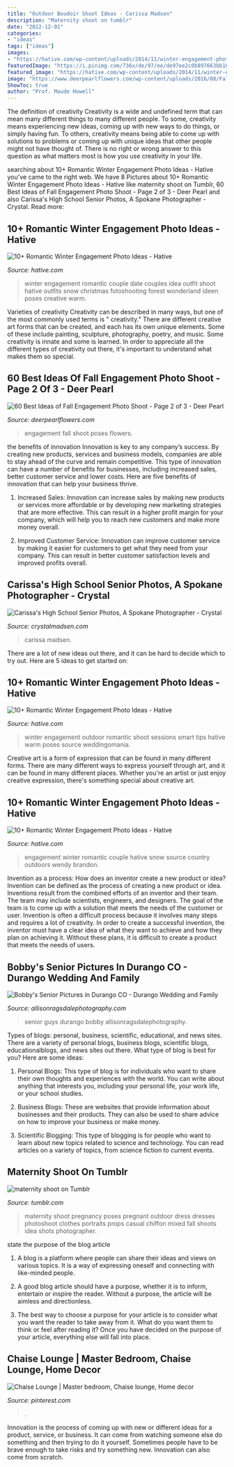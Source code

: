 ```yaml
---
title: "Outdoor Boudoir Shoot Ideas - Carissa Madsen"
description: "Maternity shoot on tumblr"
date: "2022-12-01"
categories:
- "ideas"
tags: ["ideas"]
images:
- "https://hative.com/wp-content/uploads/2014/11/winter-engagement-photo-ideas/4-winter-engagement-photo-ideas.jpg"
featuredImage: "https://i.pinimg.com/736x/de/97/ee/de97ee2c0b897663bb104662d57f1038--chaise-lounges-master-bedroom.jpg"
featured_image: "https://hative.com/wp-content/uploads/2014/11/winter-engagement-photo-ideas/4-winter-engagement-photo-ideas.jpg"
image: "https://www.deerpearlflowers.com/wp-content/uploads/2016/08/Fall-Engagement-Photo-Shoot-and-Poses-Ideas-26.jpg"
ShowToc: true
author: "Prof. Maude Howell"
---
```



The definition of creativity
Creativity is a wide and undefined term that can mean many different things to many different people. To some, creativity means experiencing new ideas, coming up with new ways to do things, or simply having fun. To others, creativity means being able to come up with solutions to problems or coming up with unique ideas that other people might not have thought of. There is no right or wrong answer to this question as what matters most is how you use creativity in your life.

	

		
searching about 10+ Romantic Winter Engagement Photo Ideas - Hative you've came to the right web. We have 8 Pictures about 10+ Romantic Winter Engagement Photo Ideas - Hative like maternity shoot on Tumblr, 60 Best Ideas of Fall Engagement Photo Shoot - Page 2 of 3 - Deer Pearl and also Carissa&#039;s High School Senior Photos, A Spokane Photographer - Crystal. Read more:
		
    
## 10+ Romantic Winter Engagement Photo Ideas - Hative

<img loading=lazy src="https://hative.com/wp-content/uploads/2014/11/winter-engagement-photo-ideas/4-winter-engagement-photo-ideas.jpg" onerror="this.onerror=null;this.src='https://tse1.mm.bing.net/th?id=OIP.PttkRVoaTZOdBu3shGPDtQHaLI&amp;pid=15.1';" alt="10+ Romantic Winter Engagement Photo Ideas - Hative">

_Source: hative.com_

>winter engagement romantic couple date couples idea outfit shoot hative outfits snow christmas fotoshooting forest wonderland ideen poses creative warm. 

	

Varieties of creativity
Creativity can be described in many ways, but one of the most commonly used terms is " creativity." There are different creative art forms that can be created, and each has its own unique elements. Some of these include painting, sculpture, photography, poetry, and music. Some creativity is innate and some is learned. In order to appreciate all the different types of creativity out there, it's important to understand what makes them so special.

    
## 60 Best Ideas Of Fall Engagement Photo Shoot - Page 2 Of 3 - Deer Pearl

<img loading=lazy src="https://www.deerpearlflowers.com/wp-content/uploads/2016/08/Fall-Engagement-Photo-Shoot-and-Poses-Ideas-26.jpg" onerror="this.onerror=null;this.src='https://tse1.mm.bing.net/th?id=OIP.uPkNX9GFOextH_Momu0TKwHaLH&amp;pid=15.1';" alt="60 Best Ideas of Fall Engagement Photo Shoot - Page 2 of 3 - Deer Pearl">

_Source: deerpearlflowers.com_

>engagement fall shoot poses flowers. 

	

the benefits of innovation
Innovation is key to any company’s success. By creating new products, services and business models, companies are able to stay ahead of the curve and remain competitive. This type of innovation can have a number of benefits for businesses, including increased sales, better customer service and lower costs. Here are five benefits of innovation that can help your business thrive.
1. Increased Sales: Innovation can increase sales by making new products or services more affordable or by developing new marketing strategies that are more effective. This can result in a higher profit margin for your company, which will help you to reach new customers and make more money overall.

2. Improved Customer Service: Innovation can improve customer service by making it easier for customers to get what they need from your company. This can result in better customer satisfaction levels and improved profits overall.


    
## Carissa&#039;s High School Senior Photos, A Spokane Photographer - Crystal

<img loading=lazy src="https://crystalmadsen.com/wp-content/uploads/2012/09/Girls-Senior-Photo-Ideas-Spokane_0021-682x1024.jpg" onerror="this.onerror=null;this.src='https://tse2.mm.bing.net/th?id=OIP.hFZ577KSTh87zWfjIXkeBAHaLH&amp;pid=15.1';" alt="Carissa&#039;s High School Senior Photos, A Spokane Photographer - Crystal">

_Source: crystalmadsen.com_

>carissa madsen. 

	

There are a lot of new ideas out there, and it can be hard to decide which to try out. Here are 5 ideas to get started on: 

    
## 10+ Romantic Winter Engagement Photo Ideas - Hative

<img loading=lazy src="https://hative.com/wp-content/uploads/2014/11/winter-engagement-photo-ideas/8-winter-engagement-photo-ideas.jpg" onerror="this.onerror=null;this.src='https://tse3.mm.bing.net/th?id=OIP.6dEU46Saaqnl5MT6QloPFQHaLH&amp;pid=15.1';" alt="10+ Romantic Winter Engagement Photo Ideas - Hative">

_Source: hative.com_

>winter engagement outdoor romantic shoot sessions smart tips hative warm poses source weddingomania. 

	

Creative art is a form of expression that can be found in many different forms. There are many different ways to express yourself through art, and it can be found in many different places. Whether you're an artist or just enjoy creative expression, there's something special about creative art.

    
## 10+ Romantic Winter Engagement Photo Ideas - Hative

<img loading=lazy src="https://hative.com/wp-content/uploads/2014/11/winter-engagement-photo-ideas/13-winter-engagement-photo-ideas.jpg" onerror="this.onerror=null;this.src='https://tse1.mm.bing.net/th?id=OIP.FjAmDECbjysfJG06-GnXeQHaLH&amp;pid=15.1';" alt="10+ Romantic Winter Engagement Photo Ideas - Hative">

_Source: hative.com_

>engagement winter romantic couple hative snow source country outdoors wendy brandon. 

	

Invention as a process: How does an inventor create a new product or idea?
Invention can be defined as the process of creating a new product or idea. Inventions result from the combined efforts of an inventor and their team. The team may include scientists, engineers, and designers. The goal of the team is to come up with a solution that meets the needs of the customer or user.
Invention is often a difficult process because it involves many steps and requires a lot of creativity. In order to create a successful invention, the inventor must have a clear idea of what they want to achieve and how they plan on achieving it. Without these plans, it is difficult to create a product that meets the needs of users.

    
## Bobby&#039;s Senior Pictures In Durango CO - Durango Wedding And Family

<img loading=lazy src="https://allisonragsdalephotography.com/wp-content/uploads/2013/11/allisonragsdalephotography-8635.jpg" onerror="this.onerror=null;this.src='https://tse3.mm.bing.net/th?id=OIP.drfe3TmMdbgQNVTxWYe_agHaLI&amp;pid=15.1';" alt="Bobby&#039;s Senior Pictures in Durango CO - Durango Wedding and Family">

_Source: allisonragsdalephotography.com_

>senior guys durango bobby allisonragsdalephotography. 

	

Types of blogs: personal, business, scientific, educational, and news sites.
There are a variety of personal blogs, business blogs, scientific blogs, educationalblogs, and news sites out there. What type of blog is best for you? Here are some ideas:
1. Personal Blogs: This type of blog is for individuals who want to share their own thoughts and experiences with the world. You can write about anything that interests you, including your personal life, your work life, or your school studies.

2. Business Blogs: These are websites that provide information about businesses and their products. They can also be used to share advice on how to improve your business or make money.

3. Scientific Blogging: This type of blogging is for people who want to learn about new topics related to science and technology. You can read articles on a variety of topics, from science fiction to current events.


    
## Maternity Shoot On Tumblr

<img loading=lazy src="https://66.media.tumblr.com/be7dc2d3a1f3354926a622a380ac1f1f/tumblr_pe11o5f5sT1xr00nxo1_500.png" onerror="this.onerror=null;this.src='https://tse1.mm.bing.net/th?id=OIP.BDjJm9ePofoGVJHJHk2TzwHaLG&amp;pid=15.1';" alt="maternity shoot on Tumblr">

_Source: tumblr.com_

>maternity shoot pregnancy poses pregnant outdoor dress dresses photoshoot clothes portraits props casual chiffon mixed fall shoots idea shots photographer. 

	

state the purpose of the blog article
1. A blog is a platform where people can share their ideas and views on various topics. It is a way of expressing oneself and connecting with like-minded people.
2. A good blog article should have a purpose, whether it is to inform, entertain or inspire the reader. Without a purpose, the article will be aimless and directionless.

3. The best way to choose a purpose for your article is to consider what you want the reader to take away from it. What do you want them to think or feel after reading it? Once you have decided on the purpose of your article, everything else will fall into place.

    
## Chaise Lounge | Master Bedroom, Chaise Lounge, Home Decor

<img loading=lazy src="https://i.pinimg.com/736x/de/97/ee/de97ee2c0b897663bb104662d57f1038--chaise-lounges-master-bedroom.jpg" onerror="this.onerror=null;this.src='https://tse2.mm.bing.net/th?id=OIP.qjTv1CYpfD7_vFRdwUAbTgHaJ3&amp;pid=15.1';" alt="Chaise Lounge | Master bedroom, Chaise lounge, Home decor">

_Source: pinterest.com_

>. 

	

Innovation is the process of coming up with new or different ideas for a product, service, or business. It can come from watching someone else do something and then trying to do it yourself. Sometimes people have to be brave enough to take risks and try something new. Innovation can also come from scratch.

